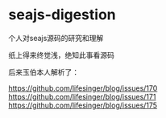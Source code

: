 seajs-digestion
===============

个人对seajs源码的研究和理解

纸上得来终觉浅，绝知此事看源码  

后来玉伯本人解析了：  
  
  https://github.com/lifesinger/blog/issues/170  
  https://github.com/lifesinger/blog/issues/171  
  https://github.com/lifesinger/blog/issues/175
